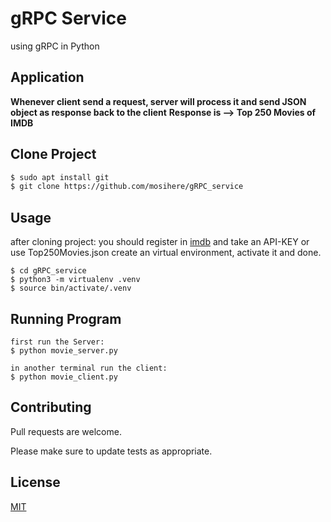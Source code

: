 # gRPC Service

using gRPC in Python 

## Application
__Whenever client send a request, server will process it and send JSON object as response back to the client__
**Response is --> Top 250 Movies of IMDB**

## Clone Project


```bash
$ sudo apt install git
$ git clone https://github.com/mosihere/gRPC_service
```

## Usage
after cloning project:
you should register in [imdb](https://imdb-api.com/) and take an API-KEY
or use Top250Movies.json
create an virtual environment,
activate it and done.

```
$ cd gRPC_service
$ python3 -m virtualenv .venv
$ source bin/activate/.venv
```

## Running Program
```
first run the Server:
$ python movie_server.py

in another terminal run the client:
$ python movie_client.py
```
## Contributing
Pull requests are welcome.

Please make sure to update tests as appropriate.

## License
[MIT](https://choosealicense.com/licenses/mit/)
